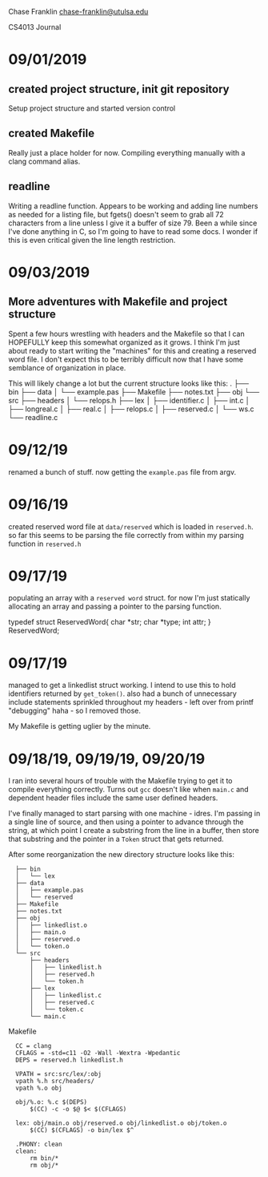 Chase Franklin
chase-franklin@utulsa.edu

CS4013 Journal

# 09/01/2019

## created project structure, init git repository
   Setup project structure and started version control

## created Makefile
   Really just a place holder for now. Compiling everything manually with a
   clang command alias.

## readline
   Writing a readline function. Appears to be working and adding line numbers
   as needed for a listing file, but fgets() doesn't seem to grab all 72
   characters from a line unless I give it a buffer of size 79. Been a while
   since I've done anything in C, so I'm going to have to read some docs. I
   wonder if this is even critical given the line length restriction.

# 09/03/2019

## More adventures with Makefile and project structure

   Spent a few hours wrestling with headers and the Makefile so that I can 
   HOPEFULLY keep this somewhat organized as it grows. I think I'm just about
   ready to start writing the "machines" for this and creating a reserved word
   file. I don't expect this to be terribly difficult now that I have some
   semblance of organization in place.

   This will likely change a lot but the current structure looks like this:
   .
   ├── bin
   ├── data
   │   └── example.pas
   ├── Makefile
   ├── notes.txt
   ├── obj
   └── src
       ├── headers
       │   └── relops.h
       ├── lex
       │   ├── identifier.c
       │   ├── int.c
       │   ├── longreal.c
       │   ├── real.c
       │   ├── relops.c
       │   ├── reserved.c
       │   └── ws.c
       └── readline.c


# 09/12/19

  renamed a bunch of stuff. now getting the `example.pas` file from argv.

# 09/16/19

  created reserved word file at `data/reserved` which is loaded in `reserved.h`.
  so far this seems to be parsing the file correctly from within my parsing
  function in `reserved.h`


# 09/17/19

  populating an array with a `reserved word` struct. for now I'm just statically
  allocating an array and passing a pointer to the parsing function.

  typedef struct ReservedWord{
  char *str;
  char *type;
  int attr;
  } ReservedWord;

# 09/17/19

  managed to get a linkedlist struct working. I intend to use this to hold
  identifiers returned by `get_token()`. also had a bunch of unnecessary
  include statements sprinkled throughout my headers - left over from
  printf "debugging" haha - so I removed those.

  My Makefile is getting uglier by the minute.

# 09/18/19, 09/19/19, 09/20/19

  I ran into several hours of trouble with the Makefile trying to get it
  to compile everything correctly. Turns out `gcc` doesn't like when
  `main.c` and dependent header files include the same user defined
  headers.

  I've finally managed to start parsing with one machine - idres. I'm passing
  in a single line of source, and then using a pointer to advance through the
  string, at which point I create a substring from the line in a buffer, then
  store that substring and the pointer in a `Token` struct that gets returned.

  After some reorganization the new directory structure looks like this:
  
```
  ├── bin
  │   └── lex
  ├── data
  │   ├── example.pas
  │   └── reserved
  ├── Makefile
  ├── notes.txt
  ├── obj
  │   ├── linkedlist.o
  │   ├── main.o
  │   ├── reserved.o
  │   └── token.o
  └── src
      ├── headers
      │   ├── linkedlist.h
      │   ├── reserved.h
      │   └── token.h
      ├── lex
      │   ├── linkedlist.c
      │   ├── reserved.c
      │   └── token.c
      └── main.c
```

Makefile
```
  CC = clang
  CFLAGS = -std=c11 -O2 -Wall -Wextra -Wpedantic
  DEPS = reserved.h linkedlist.h

  VPATH = src:src/lex/:obj
  vpath %.h src/headers/
  vpath %.o obj

  obj/%.o: %.c $(DEPS)
      $(CC) -c -o $@ $< $(CFLAGS)

  lex: obj/main.o obj/reserved.o obj/linkedlist.o obj/token.o
      $(CC) $(CFLAGS) -o bin/lex $^

  .PHONY: clean
  clean:
      rm bin/*
      rm obj/*
```
